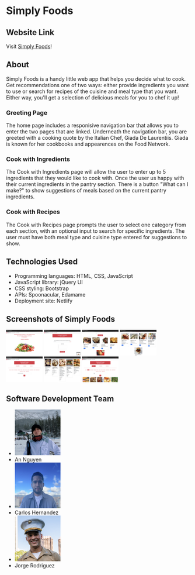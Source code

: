 # Simply Foods

## Website Link
Visit [Simply Foods](https://simplyfoods.netlify.app/)!

## About
Simply Foods is a handy little web app that helps you decide what to cook. Get recommendations one of two ways: either provide ingredients you want to use or search for recipes of the cuisine and meal type that you want. Either way, you'll get a selection of delicious meals for you to chef it up!
### Greeting Page
The home page includes a responisive navigation bar that allows you to enter the two pages that are linked. Underneath the navigation bar, you are greeted with a cooking quote by the Italian Chef, Giada De Laurentiis. Giada is known for her cookbooks and appearences on the Food Network.
### Cook with Ingredients
The Cook with Ingredients page will allow the user to enter up to 5 ingredients that they would like to cook with. Once the user us happy with their current ingredients in the pantry section. There is a button "What can I make?" to show suggestions of meals based on the current pantry ingredients.
### Cook with Recipes
The Cook with Recipes page prompts the user to select one category from each section, with an optional input to search for specific ingredients. The user must have both meal type and cuisine type entered for suggestions to show.

## Technologies Used
- Programming languages: HTML, CSS, JavaScript
- JavaScript library: jQuery UI
- CSS styling: Bootstrap
- APIs: Spoonacular, Edamame
- Deployment site: Netlify

## Screenshots of Simply Foods
<img src="./assets/ss1.png" height="70" width="100">
<img src="./assets/ss2.png" height="70" width="100">
<img src="./assets/ss3.png" height="70" width="100">
<img src="./assets/ss4.png" height="70" width="100">
<img src="./assets/ss5.png" height="70" width="100">
<img src="./assets/ss6.png" height="70" width="100">
<img src="./assets/ss7.png" height="70" width="100">

## Software Development Team
- <img src="./assets/an.jpg" height="125" width="125">
- An Nguyen
- <img src="./assets/8F162FA8-F2FC-434E-9CA7-32D6780BEDDF_1_201_a.jpeg" height="125" width="125">
- Carlos Hernandez
- <img src="./assets/jorge.jpeg" height="125" width="125">
- Jorge Rodriguez
